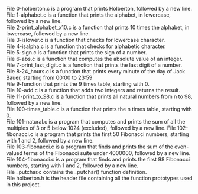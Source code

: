 File 0-holberton.c is a program that prints Holberton, followed by a new line.  
File 1-alphabet.c is a function that prints the alphabet, in lowercase, followed by a new line.  
File 2-print_alphabet_x10.c is a function that prints 10 times the alphabet, in lowercase, followed by a new line.  
File 3-islower.c is a function that checks for lowercase character.  
File 4-isalpha.c is a function that checks for alphabetic character.  
File 5-sign.c is a function that prints the sign of a number.  
File 6-abs.c is a function that computes the absolute value of an integer.  
File 7-print_last_digit.c is a function that prints the last digit of a number.  
File 8-24_hours.c is a function that prints every minute of the day of Jack Bauer, starting from 00:00 to 23:59  
File 9-function that prints the 9 times table, starting with 0.  
File 10-add.c is a function that adds two integers and returns the result.  
File 11-print_to_98.c is a function that prints all natural numbers from n to 98, followed by a new line.  
File 100-times_table.c is a function that prints the n times table, starting with 0.  
File 101-natural.c is a program that computes and prints the sum of all the multiples of 3 or 5 below 1024 (excluded), followed by a new line.
File 102-fibonacci.c is a program that prints the first 50 Fibonacci numbers, starting with 1 and 2, followed by a new line.  
File 103-fibonacci.c is a program that finds and prints the sum of the even-valued terms of the Fibonacci suite under 4000000, followed by a new line.  
File 104-fibonacci.c is a program that finds and prints the first 98 Fibonacci numbers, starting with 1 and 2, followed by a new line.  
File _putchar.c contains the _putchar() function definition.  
File holberton.h is the header file containing all the function prototypes used in this project.  
